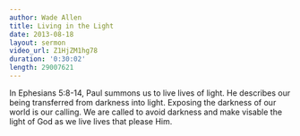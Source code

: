 ```yaml
--- 
author: Wade Allen 
title: Living in the Light 
date: 2013-08-18 
layout: sermon
video_url: Z1HjZM1hg78
duration: '0:30:02'
length: 29007621
---
```


In Ephesians 5:8-14, Paul summons us to live lives of light. He describes our being transferred from darkness into light. Exposing the darkness of our world is our calling. We are called to avoid darkness and make visable the light of God as we live lives that please Him.

